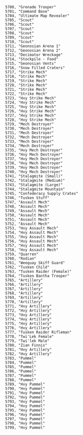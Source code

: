 ﻿```text
5700, "Grenade Trooper"
5701, "Command Base"
5704, "Ultimate Map Revealer"
5705, "Scout"
5706, "Scout"
5707, "Scout"
5708, "Scout"
5709, "Scout"
5710, "Scout"
5711, "Geonosian Arena 1"
5712, "Geonosian Arena 2"
5713, "Decimator Wreckage"
5714, "Stockpile - Food"
5715, "Geonosian Vents"
5716, "Snow Filled Craters"
5717, "Strike Mech"
5718, "Strike Mech"
5719, "Strike Mech"
5720, "Strike Mech"
5721, "Strike Mech"
5722, "Strike Mech"
5723, "Hvy Strike Mech"
5724, "Hvy Strike Mech"
5725, "Hvy Strike Mech"
5726, "Hvy Strike Mech"
5727, "Hvy Strike Mech"
5728, "Hvy Strike Mech"
5729, "Mech Destroyer"
5730, "Mech Destroyer"
5731, "Mech Destroyer"
5732, "Mech Destroyer"
5733, "Mech Destroyer"
5734, "Mech Destroyer"
5735, "Hvy Mech Destroyer"
5736, "Hvy Mech Destroyer"
5737, "Hvy Mech Destroyer"
5738, "Hvy Mech Destroyer"
5739, "Hvy Mech Destroyer"
5740, "Hvy Mech Destroyer"
5741, "Stalagmite (Small)"
5742, "Stalagmite (Medium)"
5743, "Stalagmite (Large)"
5744, "Stalagmite Mountain"
5745, "Confederacy Supply Crates"
5746, "Tusken Stuff"
5747, "Assault Mech"
5748, "Assault Mech"
5749, "Assault Mech"
5750, "Assault Mech"
5751, "Assault Mech"
5752, "Assault Mech"
5753, "Hvy Assault Mech"
5754, "Hvy Assault Mech"
5755, "Hvy Assault Mech"
5756, "Hvy Assault Mech"
5757, "Hvy Assault Mech"
5758, "Hvy Assault Mech"
5759, "Quarren"
5760, "Rodian"
5761, "Weequay Skiff Guard"
5762, "Tusken Child"
5763, "Tusken Raider (Female)"
5764, "Tusken Bantha Trooper"
5765, "Artillery"
5766, "Artillery"
5767, "Artillery"
5768, "Artillery"
5769, "Artillery"
5770, "Artillery"
5771, "Hvy Artillery"
5772, "Hvy Artillery"
5773, "Hvy Artillery"
5774, "Hvy Artillery"
5775, "Hvy Artillery"
5776, "Hvy Artillery"
5777, "Tusken Raider Rifleman"
5778, "Twi'Lek Female"
5779, "Twi'lek Male"
5780, "Zian Finnis"
5781, "Hvy Artillery"
5782, "Hvy Artillery"
5783, "Pummel"
5784, "Pummel"
5785, "Pummel"
5786, "Pummel"
5787, "Pummel"
5788, "Pummel"
5789, "Hvy Pummel"
5790, "Hvy Pummel"
5791, "Hvy Pummel"
5792, "Hvy Pummel"
5793, "Hvy Pummel"
5794, "Hvy Pummel"
5795, "Hvy Pummel"
5796, "Hvy Pummel"
5797, "Hvy Pummel"
5798, "Hvy Pummel"
5799, "Hvy Pummel"
```